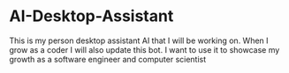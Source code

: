# AI-Desktop-Assistant
This is my person desktop assistant AI that I will be working on. When I grow as a coder I will also update this bot. I want to use it to showcase my growth as a software engineer and computer scientist
